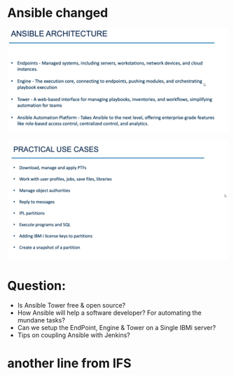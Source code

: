# Ansible changed

![alt text](image-2.png)

![alt text](image-4.png)


# Question:
- Is Ansible Tower free & open source?
- How Ansible will help a software developer? For automating the mundane tasks?
- Can we setup the EndPoint, Engine & Tower on a Single IBMi server?
- Tips on coupling Ansible with Jenkins?

# another line from IFS
